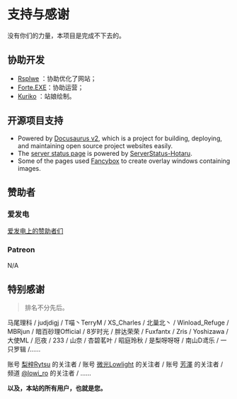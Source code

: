 # 支持与感谢

没有你们的力量，本项目是完成不下去的。

## 协助开发

- [Rsplwe](https://github.com/Rsplwe) ：协助优化了网站；
- [Forte.EXE](https://github.com/ForteEXE)：协助运营；
- [Kuriko](https://space.bilibili.com/7847180) ：站娘绘制。

## 开源项目支持

- Powered by [Docusaurus v2](https://github.com/facebook/docusaurus), which is a project for building, deploying, and maintaining open source project websites easily.
- The [server status page](https://status.lowi.ro/status/) is powered by [ServerStatus-Hotaru](https://github.com/cokemine/ServerStatus-Hotaru).
- Some of the pages used [Fancybox](https://fancyapps.com/docs/ui/fancybox) to create overlay windows containing images.

## 赞助者

### 爱发电

[爱发电上的赞助者们](https://afdian.net/@toyamaworks?tab=sponsor)

### Patreon

N/A

## 特别感谢

> 排名不分先后。

马尾理科 / judjdigj / T喵丶TerryM / XS_Charles / 北巢北丶 / Winload_Refuge / MBRjun / 暗百砂理Official / 8岁时光 / 胖达荣荣 / Fuxfantx / Zris / Yoshizawa / 大使ML / 厄夜 / 233 / 山奈 / 杏碧茗叶 / 昭庭玲秋 / 是梨呀呀呀 / 南山D鸢乐 / 一只罗辑 /……

账号 [梨梓Rytsu](https://space.bilibili.com/5899551/dynamic) 的关注者 / 账号 [微光Lowlight](https://space.bilibili.com/319171871) 的关注者 / 账号 [芳澤](https://space.bilibili.com/299364/dynamic) 的关注者 / 频道 [@lowi_ro](https://t.me/lowi_ro) 的关注者 / ……

**以及，本站的所有用户，也就是您。**

